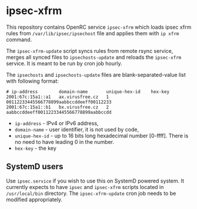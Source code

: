 # ipsec-xfrm

This repository contains OpenRC service `ipsec-xfrm` which loads ipsec xfrm
rules from `/var/lib/ipsec/ipsechost` file and applies them with `ip xfrm`
command.

The `ipsec-xfrm-update` script syncs rules from remote rsync service, merges
all synced files to `ipsechosts-update` and reloads the `ipsec-xfrm` service.
It is meant to be run by cron job hourly.

The `ipsechosts` and `ipsechosts-update` files are blank-separated-value list
with following format:

```
# ip-address        domain-name       unique-hex-id    hex-key
2001:67c:15a1::a1   ax.virusfree.cz   1                00112233445566778899aabbccddeeff00112233
2001:67c:15a1::b1   bx.virusfree.cz   2                aabbccddeeff00112233445566778899aabbccdd
```

* `ip-address` - IPv4 or IPv6 address,
* `domain-name` - user identifier, it is not used by code,
* `unique-hex-id` - up to 16 bits long hexadecimal number [0-ffff]. There is
no need to have leading 0 in the number.
* `hex-key` - the key

## SystemD users

Use `ipsec.service` if you wish to use this on SystemD powered system. It
currently expects to have `ipsec` and `ipsec-xfrm` scripts located in
`/usr/local/bin` directory.  The `ipsec-xfrm-update` cron job needs to be
modified appropriately.
